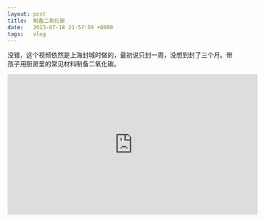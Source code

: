 ```yaml
---
layout: post
title:  制备二氧化碳
date:   2023-07-18 21:57:58 +0800
tags:   vlog
---
```


没错，这个视频依然是上海封城时做的，最初说只封一周，没想到封了三个月。带孩子用厨房里的常见材料制备二氧化碳。

<iframe width="560" height="315" src="https://www.youtube.com/embed/4WRncGBwp_I" title="YouTube video player" frameborder="0" allow="accelerometer; autoplay; clipboard-write; encrypted-media; gyroscope; picture-in-picture; web-share" allowfullscreen></iframe>

